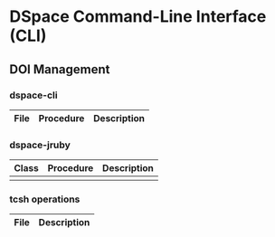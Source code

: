 # DSpace Command-Line Interface (CLI)
## DOI Management

### dspace-cli
| File | Procedure | Description | 
| --- | --- | --- |

### dspace-jruby
| Class | Procedure | Description | 
| --- | --- | --- |
|  |  |  |

### tcsh operations
| File | Description | 
| --- | --- |